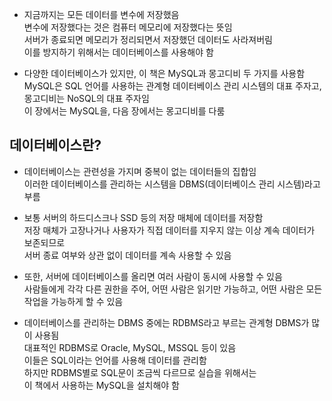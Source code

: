 
- 지금까지는 모든 데이터를 변수에 저장했음  
변수에 저장했다는 것은 컴퓨터 메모리에 저장했다는 뜻임  
서버가 종료되면 메모리가 정리되면서 저장했던 데이터도 사라져버림  
이를 방지하기 위해서는 데이터베이스를 사용해야 함  


- 다양한 데이터베이스가 있지만, 이 책은 MySQL과 몽고디비 두 가지를 사용함  
MySQL은 SQL 언어를 사용하는 관계형 데이터베이스 관리 시스템의 대표 주자고,  
몽고디비는 NoSQL의 대표 주자임  
이 장에서는 MySQL을, 다음 장에서는 몽고디비를 다룸 


## 데이터베이스란? 

- 데이터베이스는 관련성을 가지며 중복이 없는 데이터들의 집합임  
  이러한 데이터베이스를 관리하는 시스템을 DBMS(데이터베이스 관리 시스템)라고 부름  
  
- 보통 서버의 하드디스크나 SSD 등의 저장 매체에 데이터를 저장함  
  저장 매체가 고장나거나 사용자가 직접 데이터를 지우지 않는 이상 계속 데이터가 보존되므로  
  서버 종료 여부와 상관 없이 데이터를 계속 사용할 수 있음  
  
- 또한, 서버에 데이터베이스를 올리면 여러 사람이 동시에 사용할 수 있음  
  사람들에게 각각 다른 권한을 주어, 어떤 사람은 읽기만 가능하고, 
  어떤 사람은 모든 작업을 가능하게 할 수 있음  
  
 - 데이터베이스를 관리하는 DBMS 중에는 RDBMS라고 부르는 관계형 DBMS가 많이 사용됨  
   대표적인 RDBMS로 Oracle, MySQL, MSSQL 등이 있음  
   이들은 SQL이라는 언어를 사용해 데이터를 관리함  
   하지만 RDBMS별로 SQL문이 조금씩 다르므로 실습을 위해서는  
   이 책에서 사용하는 MySQL을 설치해야 함  
 
 
